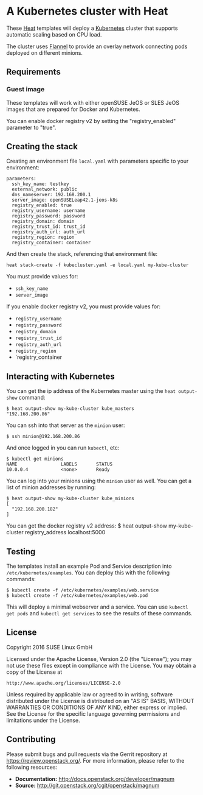 A Kubernetes cluster with Heat
==============================

These [Heat][] templates will deploy a [Kubernetes][] cluster that
supports automatic scaling based on CPU load.

[heat]: https://wiki.openstack.org/wiki/Heat
[kubernetes]: https://github.com/GoogleCloudPlatform/kubernetes

The cluster uses [Flannel][] to provide an overlay network connecting
pods deployed on different minions.

[flannel]: https://github.com/coreos/flannel

## Requirements

### Guest image

These templates will work with either openSUSE JeOS or SLES JeOS images
that are prepared for Docker and Kubernetes.

You can enable docker registry v2 by setting the "registry_enabled"
parameter to "true".

## Creating the stack

Creating an environment file `local.yaml` with parameters specific to
your environment:

    parameters:
      ssh_key_name: testkey
      external_network: public
      dns_nameserver: 192.168.200.1
      server_image: openSUSELeap42.1-jeos-k8s
      registry_enabled: true
      registry_username: username
      registry_password: password
      registry_domain: domain
      registry_trust_id: trust_id
      registry_auth_url: auth_url
      registry_region: region
      registry_container: container

And then create the stack, referencing that environment file:

    heat stack-create -f kubecluster.yaml -e local.yaml my-kube-cluster

You must provide values for:

- `ssh_key_name`
- `server_image`

If you enable docker registry v2, you must provide values for:

- `registry_username`
- `registry_password`
- `registry_domain`
- `registry_trust_id`
- `registry_auth_url`
- `registry_region`
- `registry_container

## Interacting with Kubernetes

You can get the ip address of the Kubernetes master using the `heat
output-show` command:

    $ heat output-show my-kube-cluster kube_masters
    "192.168.200.86"

You can ssh into that server as the `minion` user:

    $ ssh minion@192.168.200.86

And once logged in you can run `kubectl`, etc:

    $ kubectl get minions
    NAME                LABELS       STATUS
    10.0.0.4            <none>       Ready

You can log into your minions using the `minion` user as well.  You
can get a list of minion addresses by running:

    $ heat output-show my-kube-cluster kube_minions
    [
      "192.168.200.182"
    ]

You can get the docker registry v2 address:
    $ heat output-show my-kube-cluster registry_address
    localhost:5000

## Testing

The templates install an example Pod and Service description into
`/etc/kubernetes/examples`.  You can deploy this with the following
commands:

    $ kubectl create -f /etc/kubernetes/examples/web.service
    $ kubectl create -f /etc/kubernetes/examples/web.pod

This will deploy a minimal webserver and a service.  You can use
`kubectl get pods` and `kubectl get services` to see the results of
these commands.

## License

Copyright 2016 SUSE Linux GmbH

Licensed under the Apache License, Version 2.0 (the "License");
you may not use these files except in compliance with the License.
You may obtain a copy of the License at

    http://www.apache.org/licenses/LICENSE-2.0

Unless required by applicable law or agreed to in writing, software
distributed under the License is distributed on an "AS IS" BASIS,
WITHOUT WARRANTIES OR CONDITIONS OF ANY KIND, either express or implied.
See the License for the specific language governing permissions and
limitations under the License.

## Contributing

Please submit bugs and pull requests via the Gerrit repository at
https://review.openstack.org/. For more information, please refer
to the following resources:

* **Documentation:** http://docs.openstack.org/developer/magnum
* **Source:** http://git.openstack.org/cgit/openstack/magnum

